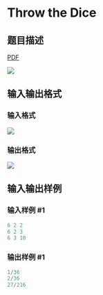 # Throw the Dice

## 题目描述

[problemUrl]: https://uva.onlinejudge.org/index.php?option=com_onlinejudge&Itemid=8&category=14&page=show_problem&problem=1179

[PDF](https://uva.onlinejudge.org/external/102/p10238.pdf)

![](https://cdn.luogu.com.cn/upload/vjudge_pic/UVA10238/d7e947747c918b3b048860b60afe46cd65cd259d.png)

## 输入输出格式

### 输入格式

![](https://cdn.luogu.com.cn/upload/vjudge_pic/UVA10238/f27050ec7775a59550ecd0dc9ed4c5d436aca421.png)

### 输出格式

![](https://cdn.luogu.com.cn/upload/vjudge_pic/UVA10238/6c4513d6ce7ef17513e86efef0d5b5a42ade18cb.png)

## 输入输出样例

### 输入样例 #1

```cpp
6 2 2
6 2 3
6 3 10
```


### 输出样例 #1

```cpp
1/36
2/36
27/216
```


